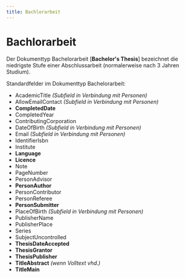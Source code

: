 ```yaml
---
title: Bachlorarbeit
---
```


# Bachlorarbeit

Der Dokumenttyp Bachelorarbeit [**Bachelor's Thesis**] bezeichnet die niedrigste Stufe einer
Abschlussarbeit (normalerweise nach 3 Jahren Studium).

Standardfelder im Dokumenttyp Bachelorarbeit:

* AcademicTitle *(Subfield in Verbindung mit Personen)*
* AllowEmailContact *(Subfield in Verbindung mit Personen)*
* **CompletedDate**
* CompletedYear
* ContributingCorporation
* DateOfBirth *(Subfield in Verbindung mit Personen)*
* Email *(Subfield in Verbindung mit Personen)*
* IdentifierIsbn
* Institute
* **Language**
* **Licence**
* Note
* PageNumber
* PersonAdvisor
* **PersonAuthor**
* PersonContributor
* PersonReferee
* **PersonSubmitter**
* PlaceOfBirth *(Subfield in Verbindung mit Personen)*
* PublisherName
* PublisherPlace
* Series
* SubjectUncontrolled
* **ThesisDateAccepted**
* **ThesisGrantor**
* **ThesisPublisher**
* **TitleAbstract** *(wenn Volltext vhd.)*
* **TitleMain**
